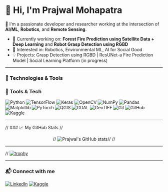 # 👋 Hi, I'm Prajwal Mohapatra

🌱 I'm a passionate developer and researcher working at the intersection of **AI/ML**, **Robotics**, and **Remote Sensing**.

- 🔬 Currently working on: **Forest Fire Prediction using Satellite Data + Deep Learning** and **Robot Grasp Detection using RGBD**
- 🤖 Interested in: Robotics, Environmental ML, AI for Social Good
- 💡 Projects: Grasp Detection using RGBD | ResUNet-a Fire Prediction Model | Social Learning Platform (in progress)

---

### 🔧 Technologies & Tools
### 🧰 Tools & Tech

![Python](https://img.shields.io/badge/Python-3776AB?style=flat&logo=python&logoColor=white)
![TensorFlow](https://img.shields.io/badge/TensorFlow-FF6F00?style=flat&logo=tensorflow&logoColor=white)
![Keras](https://img.shields.io/badge/Keras-D00000?style=flat&logo=keras&logoColor=white)
![OpenCV](https://img.shields.io/badge/OpenCV-5C3EE8?style=flat&logo=opencv&logoColor=white)
![NumPy](https://img.shields.io/badge/NumPy-013243?style=flat&logo=numpy)
![Pandas](https://img.shields.io/badge/Pandas-150458?style=flat&logo=pandas)
![Matplotlib](https://img.shields.io/badge/Matplotlib-006400?style=flat&logo=matplotlib)
![PyTorch](https://img.shields.io/badge/PyTorch-EE4C2C?style=flat&logo=pytorch&logoColor=white)
![QGIS](https://img.shields.io/badge/QGIS-589632?style=flat&logo=qgis&logoColor=white)
![GDAL](https://img.shields.io/badge/GDAL-FFD700?style=flat)
![GeoTIFF](https://img.shields.io/badge/GeoTIFF-87CEEB?style=flat)
![Git](https://img.shields.io/badge/Git-F05032?style=flat&logo=git&logoColor=white)
![GitHub](https://img.shields.io/badge/GitHub-181717?style=flat&logo=github)
![Kaggle](https://img.shields.io/badge/Kaggle-20BEFF?style=flat&logo=kaggle&logoColor=white)


---

// ### 📈 My GitHub Stats
// <p align="center">
//  <img src="https://github-readme-stats.vercel.app/api?username=Prajwal-Mohapatra&show_icons=true&theme=tokyonight" alt="Prajwal's GitHub stats" />//
// </p>

---

// [![trophy](https://github-profile-trophy.vercel.app/?username=Prajwal-Mohapatra&theme=monokai)](https://github.com/ryo-ma/github-profile-trophy)


---

### 📬 Connect with me
[![LinkedIn](https://img.shields.io/badge/LinkedIn-blue?style=flat&logo=linkedin)](https://linkedin.com/in/prajwalmohapatra)
[![Kaggle](https://img.shields.io/badge/Kaggle-20BEFF?style=flat&logo=kaggle&logoColor=white)](https://kaggle.com/prajwalmohapatra)

